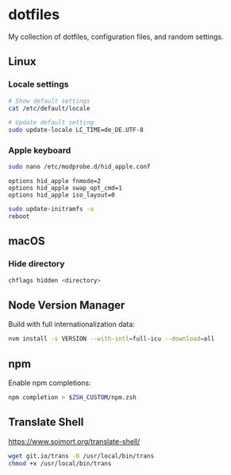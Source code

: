 # dotfiles

My collection of dotfiles, configuration files, and random settings.


## Linux

### Locale settings

```bash
# Show default settings
cat /etc/default/locale

# Update default setting
sudo update-locale LC_TIME=de_DE.UTF-8
```

### Apple keyboard

```bash
sudo nano /etc/modprobe.d/hid_apple.conf
```

```
options hid_apple fnmode=2
options hid_apple swap_opt_cmd=1
options hid_apple iso_layout=0
```

```bash
sudo update-initramfs -u
reboot
```


## macOS

### Hide directory

```bash
chflags hidden <directory>
```


## Node Version Manager

Build with full internationalization data:

```bash
nvm install -s VERSION --with-intl=full-icu --download=all
```


## npm

Enable npm completions:

```bash
npm completion > $ZSH_CUSTOM/npm.zsh
```


## Translate Shell

https://www.soimort.org/translate-shell/

```bash
wget git.io/trans -O /usr/local/bin/trans
chmod +x /usr/local/bin/trans
```
